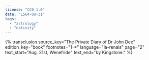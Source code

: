 ```yaml
---
license: "CC0 1.0"
date: "1564-08-31"
tags:
  - "astrology"
  - "nativity"
---
```

{% transclusion
  source_key="The Private Diary of Dr John Dee"
  edition_key="book"
  footnotes="1-*"
  language="la-renais"
  page="2"
  text_start="Aug. 21st, Wenefride"
  text_end="by Kingstone."
%}
